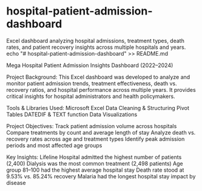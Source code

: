 # hospital-patient-admission-dashboard
Excel dashboard analyzing hospital admissions, treatment types, death rates, and patient recovery insights across multiple hospitals and years.
echo "# hospital-patient-admission-dashboard" >> README.md

Mega Hospital Patient Admission Insights Dashboard (2022–2024)

Project Background:
This Excel dashboard was developed to analyze and monitor patient admission trends, treatment effectiveness, death vs. recovery ratios, and hospital performance across multiple years. It provides critical insights for hospital administrators and health policymakers.

Tools & Libraries Used:
Microsoft Excel
Data Cleaning & Structuring
Pivot Tables
DATEDIF & TEXT function
Data Visualizations 

Project Objectives:
Track patient admission volume across hospitals
Compare treatments by count and average length of stay
Analyze death vs. recovery rates across age and treatment types
Identify peak admission periods and most affected age groups

Key Insights:
Lifeline Hospital admitted the highest number of patients (2,400)
Dialysis was the most common treatment (2,498 patients)
Age group 81–100 had the highest average hospital stay
Death rate stood at 9.53% vs. 85.24% recovery
Malaria had the longest hospital stay impact by disease

